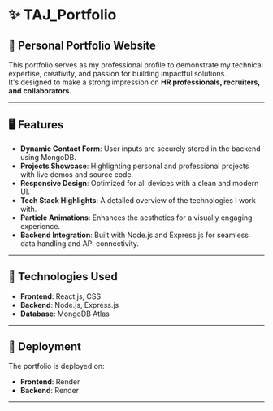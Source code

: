 # **✨ TAJ_Portfolio**  

## 🌟 **Personal Portfolio Website**  
This portfolio serves as my professional profile to demonstrate my technical expertise, creativity, and passion for building impactful solutions.  
It's designed to make a strong impression on **HR professionals, recruiters, and collaborators.**  

---

## 🖥️ **Features**  
- **Dynamic Contact Form**: User inputs are securely stored in the backend using MongoDB.  
- **Projects Showcase**: Highlighting personal and professional projects with live demos and source code.  
- **Responsive Design**: Optimized for all devices with a clean and modern UI.  
- **Tech Stack Highlights**: A detailed overview of the technologies I work with.  
- **Particle Animations**: Enhances the aesthetics for a visually engaging experience.  
- **Backend Integration**: Built with Node.js and Express.js for seamless data handling and API connectivity.  

---

## 🔧 **Technologies Used**  
- **Frontend**: React.js, CSS  
- **Backend**: Node.js, Express.js  
- **Database**: MongoDB Atlas  

---

## 🚀 **Deployment**  
The portfolio is deployed on:  
- **Frontend**: Render  
- **Backend**: Render  

---
